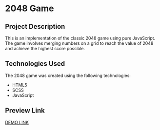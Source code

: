 # 2048 Game

## Project Description
This is an implementation of the classic 2048 game using pure JavaScript. The game involves merging numbers on a grid to reach the value of 2048 and achieve the highest score possible.

## Technologies Used
The 2048 game was created using the following technologies:
- HTML5
- SCSS
- JavaScript

## Preview Link
[DEMO LINK](https://LiliiaDanylenko.github.io/2048_game/)
